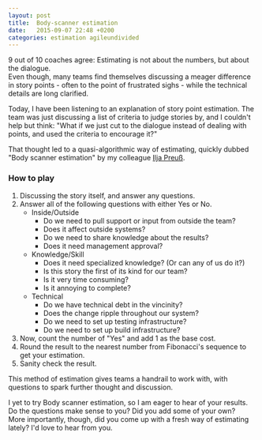 ```yaml
---
layout: post
title:  Body-scanner estimation
date:   2015-09-07 22:48 +0200
categories: estimation agileundivided
---
```

9 out of 10 coaches agree: Estimating is not about the numbers, but about the dialogue.  
Even though, many teams find themselves discussing a meager difference in story points - often to the point of frustrated sighs - while the technical details are long clarified.

Today, I have been listening to an explanation of story point estimation. The team was just discussing a list of criteria to judge stories by, and I couldn't help but think: "What if we just cut to the dialogue instead of dealing with points, and used the criteria to encourage it?"

That thought led to a quasi-algorithmic way of estimating, quickly dubbed "Body scanner estimation" by my colleague [Ilja Preuß](https://twitter.com/ipreuss).

### How to play

1. Discussing the story itself, and answer any questions.
2. Answer all of the following questions with either Yes or No.
   * Inside/Outside
     * Do we need to pull support or input from outside the team?
     * Does it affect outside systems?
     * Do we need to share knowledge about the results?
     * Does it need management approval?
   * Knowledge/Skill
     * Does it need specialized knowledge? (Or can any of us do it?)
     * Is this story the first of its kind for our team?
     * Is it very time consuming?
     * Is it annoying to complete?
   * Technical
     * Do we have technical debt in the vincinity?
     * Does the change ripple throughout our system?
     * Do we need to set up testing infrastructure?
     * Do we need to set up build infrastructure?
3. Now, count the number of "Yes" and add 1 as the base cost.
4. Round the result to the nearest number from Fibonacci's sequence to get your estimation.
5. Sanity check the result.

This method of estimation gives teams a handrail to work with, with questions to spark further thought and discussion.

I yet to try Body scanner estimation, so I am eager to hear of your results. Do the questions make sense to you? Did you add some of your own?  
More importantly, though, did you come up with a fresh way of estimating lately? 
I'd love to hear from you.